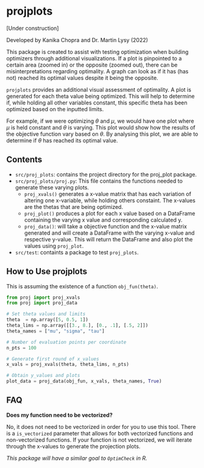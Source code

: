 # projplots

[Under construction]

Developed by Kanika Chopra and Dr. Martin Lysy (2022)

This package is created to assist with testing optimization when building optimizers through additional visualizations. If a plot is pinpointed to a certain area (zoomed in) or the opposite (zoomed out), there can be misinterpretations regarding optimality. A graph can look as if it has (has not) reached its optimal values despite it being the opposite. 

`projplots` provides an additional visual assessment of optimality. A plot is generated for each theta value being optimized. This will help to determine if, while holding all other variables constant, this specific theta has been optimized based on the inputted limits. 

For example, if we were optimizing $\theta$ and $\mu$, we would have one plot where $\mu$ is held constant and $\theta$ is varying. This plot would show how the results of the objective function vary based on $\theta$. By analysing this plot, we are able to determine if $\theta$ has reached its optimal value. 

## Contents

* `src/proj_plots`: contains the project directory for the proj_plot package. 
* `src/proj_plots/proj.py`: This file contains the functions needed to generate these varying plots. 
    * `proj_xvals()` generates a x-value matrix that has each variation of altering one x-variable, while holding others constaint. The x-values are the thetas that are being optimized. 
    * `proj_plot()` produces a plot for each x value based on a DataFrame containing the varying x value and corresponding calculated y. 
    * `proj_data()`: will take a objective function and the x-value matrix generated and will create a DataFrame with the varying x-value and respective y-value. This will return the DataFrame and also plot the values using `proj_plot`.
* `src/test`: containts a package to test `proj_plots`.

## How to Use projplots

This is assuming the existence of a function `obj_fun(theta)`.

```python
from proj import proj_xvals
from proj import proj_data

# Set theta values and limits
theta  = np.array([5, 0.5, 1])
theta_lims = np.array([[3., 8.], [0., .1], [.5, 2]])
theta_names = ["mu", "sigma", "tau"]

# Number of evaluation points per coordinate
n_pts = 100

# Generate first round of x_values
x_vals = proj_xvals(theta, theta_lims, n_pts)

# Obtain y_values and plots
plot_data = proj_data(obj_fun, x_vals, theta_names, True)
```

## FAQ

**Does my function need to be vectorized?** 

No, it does not need to be vectorized in order for you to use this tool. There is a `is_vectorized` parameter that allows for both vectorized functions and non-vectorized functions. If your function is not vectorized, we will iterate through the x-values to generate the projection plots. 


*This package will have a similar goal to `OptimCheck` in R.*